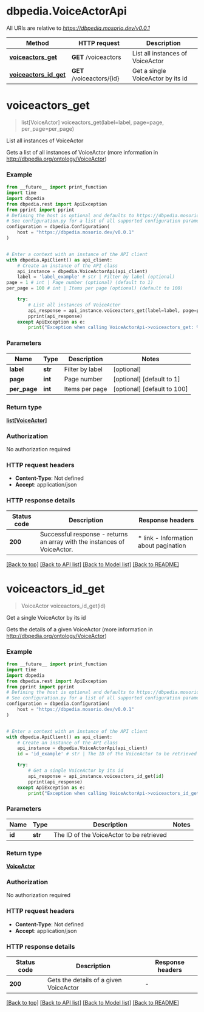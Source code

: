 # dbpedia.VoiceActorApi

All URIs are relative to *https://dbpedia.mosorio.dev/v0.0.1*

Method | HTTP request | Description
------------- | ------------- | -------------
[**voiceactors_get**](VoiceActorApi.md#voiceactors_get) | **GET** /voiceactors | List all instances of VoiceActor
[**voiceactors_id_get**](VoiceActorApi.md#voiceactors_id_get) | **GET** /voiceactors/{id} | Get a single VoiceActor by its id


# **voiceactors_get**
> list[VoiceActor] voiceactors_get(label=label, page=page, per_page=per_page)

List all instances of VoiceActor

Gets a list of all instances of VoiceActor (more information in http://dbpedia.org/ontology/VoiceActor)

### Example

```python
from __future__ import print_function
import time
import dbpedia
from dbpedia.rest import ApiException
from pprint import pprint
# Defining the host is optional and defaults to https://dbpedia.mosorio.dev/v0.0.1
# See configuration.py for a list of all supported configuration parameters.
configuration = dbpedia.Configuration(
    host = "https://dbpedia.mosorio.dev/v0.0.1"
)


# Enter a context with an instance of the API client
with dbpedia.ApiClient() as api_client:
    # Create an instance of the API class
    api_instance = dbpedia.VoiceActorApi(api_client)
    label = 'label_example' # str | Filter by label (optional)
page = 1 # int | Page number (optional) (default to 1)
per_page = 100 # int | Items per page (optional) (default to 100)

    try:
        # List all instances of VoiceActor
        api_response = api_instance.voiceactors_get(label=label, page=page, per_page=per_page)
        pprint(api_response)
    except ApiException as e:
        print("Exception when calling VoiceActorApi->voiceactors_get: %s\n" % e)
```

### Parameters

Name | Type | Description  | Notes
------------- | ------------- | ------------- | -------------
 **label** | **str**| Filter by label | [optional] 
 **page** | **int**| Page number | [optional] [default to 1]
 **per_page** | **int**| Items per page | [optional] [default to 100]

### Return type

[**list[VoiceActor]**](VoiceActor.md)

### Authorization

No authorization required

### HTTP request headers

 - **Content-Type**: Not defined
 - **Accept**: application/json

### HTTP response details
| Status code | Description | Response headers |
|-------------|-------------|------------------|
**200** | Successful response - returns an array with the instances of VoiceActor. |  * link - Information about pagination <br>  |

[[Back to top]](#) [[Back to API list]](../README.md#documentation-for-api-endpoints) [[Back to Model list]](../README.md#documentation-for-models) [[Back to README]](../README.md)

# **voiceactors_id_get**
> VoiceActor voiceactors_id_get(id)

Get a single VoiceActor by its id

Gets the details of a given VoiceActor (more information in http://dbpedia.org/ontology/VoiceActor)

### Example

```python
from __future__ import print_function
import time
import dbpedia
from dbpedia.rest import ApiException
from pprint import pprint
# Defining the host is optional and defaults to https://dbpedia.mosorio.dev/v0.0.1
# See configuration.py for a list of all supported configuration parameters.
configuration = dbpedia.Configuration(
    host = "https://dbpedia.mosorio.dev/v0.0.1"
)


# Enter a context with an instance of the API client
with dbpedia.ApiClient() as api_client:
    # Create an instance of the API class
    api_instance = dbpedia.VoiceActorApi(api_client)
    id = 'id_example' # str | The ID of the VoiceActor to be retrieved

    try:
        # Get a single VoiceActor by its id
        api_response = api_instance.voiceactors_id_get(id)
        pprint(api_response)
    except ApiException as e:
        print("Exception when calling VoiceActorApi->voiceactors_id_get: %s\n" % e)
```

### Parameters

Name | Type | Description  | Notes
------------- | ------------- | ------------- | -------------
 **id** | **str**| The ID of the VoiceActor to be retrieved | 

### Return type

[**VoiceActor**](VoiceActor.md)

### Authorization

No authorization required

### HTTP request headers

 - **Content-Type**: Not defined
 - **Accept**: application/json

### HTTP response details
| Status code | Description | Response headers |
|-------------|-------------|------------------|
**200** | Gets the details of a given VoiceActor |  -  |

[[Back to top]](#) [[Back to API list]](../README.md#documentation-for-api-endpoints) [[Back to Model list]](../README.md#documentation-for-models) [[Back to README]](../README.md)

